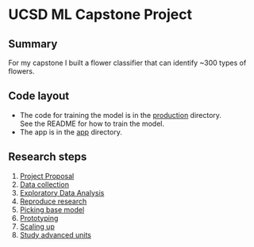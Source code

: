 # UCSD ML Capstone Project

## Summary

For my capstone I built a flower classifier that can identify ~300 types of flowers. 

## Code layout

* The code for training the model is in the [production](production) directory. \
See the README for how to train the model.
* The app is in the [app](app) directory.

## Research steps

1. [Project Proposal](Project%20Proposal.pdf)
1. [Data collection](Step1-Reading-Data.ipynb)
1. [Exploratory Data Analysis](Step2-EDA.ipynb)
1. [Reproduce research](Step3-Reproduce-Research.ipynb)
1. [Picking base model](Step7-Picking-Base-Model.ipynb)
1. [Prototyping](Step8-Prototype.ipynb)
1. [Scaling up](Step9-Scale-Up.ipynb)
1. [Study advanced units](Step10-Study-Advanced-Units.ipynb)